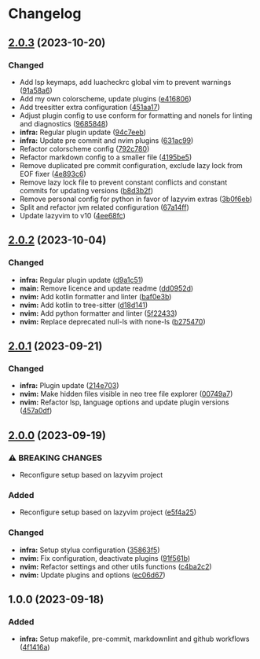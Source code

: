 # Changelog

## [2.0.3](https://github.com/simao-ferreira/nvim/compare/v2.0.2...v2.0.3) (2023-10-20)


### Changed

* Add lsp keymaps, add luacheckrc global vim to prevent warnings ([91a58a6](https://github.com/simao-ferreira/nvim/commit/91a58a699f38c011a0eb75e921145cef1416b185))
* Add my own colorscheme, update plugins ([e416806](https://github.com/simao-ferreira/nvim/commit/e41680644c978cd9e7843f7883c5155c610f3241))
* Add treesitter extra configuration ([451aa17](https://github.com/simao-ferreira/nvim/commit/451aa17dc3643862f19010d8e007058852990e66))
* Adjust plugin config to use conform for formatting and nonels for linting and diagnostics ([9685848](https://github.com/simao-ferreira/nvim/commit/968584852b90c91fc948677afd0fc593d5bce5c7))
* **infra:** Regular plugin update ([94c7eeb](https://github.com/simao-ferreira/nvim/commit/94c7eeb905aa81b0466c783a02591e559e73bf4d))
* **infra:** Update pre commit and nvim plugins ([631ac99](https://github.com/simao-ferreira/nvim/commit/631ac99a9c78691ec8afda3b743059714819b6b0))
* Refactor colorscheme config ([792c780](https://github.com/simao-ferreira/nvim/commit/792c780b5aa42047447c53a6781cdb6e7cf121b0))
* Refactor markdown config to a smaller file ([4195be5](https://github.com/simao-ferreira/nvim/commit/4195be556580d3c97316a7dacccf305d1f8a8475))
* Remove duplicated  pre commit configuration, exclude lazy lock from EOF fixer ([4e893c6](https://github.com/simao-ferreira/nvim/commit/4e893c659e77f67b340bbbf34e45c64929a904c3))
* Remove lazy lock file to prevent constant conflicts and constant commits for updating versions ([b8d3b2f](https://github.com/simao-ferreira/nvim/commit/b8d3b2f8450a3656f207c5421748459cbc13988f))
* Remove personal config for python in favor of lazyvim extras ([3b0f6eb](https://github.com/simao-ferreira/nvim/commit/3b0f6eb9b67acbeca9b1969893fd949ca528ffe3))
* Split and refactor jvm related configuration ([67a14ff](https://github.com/simao-ferreira/nvim/commit/67a14ff035fc58929248dffaaa04c0e1558b49f3))
* Update lazyvim to v10 ([4ee68fc](https://github.com/simao-ferreira/nvim/commit/4ee68fcf826f1f3cd54515362d30d27efa21699b))

## [2.0.2](https://github.com/simao-ferreira/nvim/compare/v2.0.1...v2.0.2) (2023-10-04)


### Changed

* **infra:** Regular plugin update ([d9a1c51](https://github.com/simao-ferreira/nvim/commit/d9a1c511532bca7328023b135e987ae124ba630c))
* **main:** Remove licence and update readme ([dd0952d](https://github.com/simao-ferreira/nvim/commit/dd0952d480212a6cfac8dc75be9fa537c6dc7ca0))
* **nvim:** Add kotlin formatter and linter ([baf0e3b](https://github.com/simao-ferreira/nvim/commit/baf0e3b0694e1e18913dd5a52a3aee51064287cb))
* **nvim:** Add kotlin to tree-sitter ([d18d141](https://github.com/simao-ferreira/nvim/commit/d18d141430fbc84e5bfd05273444e80666d1aefc))
* **nvim:** Add python formatter and linter ([5f22433](https://github.com/simao-ferreira/nvim/commit/5f224335defa396d1a5e2a3a357fa7dcdd157d6d))
* **nvim:** Replace deprecated null-ls with none-ls ([b275470](https://github.com/simao-ferreira/nvim/commit/b275470abb3ade5cd49fdb028b863955a494e136))

## [2.0.1](https://github.com/simao-ferreira/nvim/compare/v2.0.0...v2.0.1) (2023-09-21)


### Changed

* **infra:** Plugin update ([214e703](https://github.com/simao-ferreira/nvim/commit/214e703d5cfa0a4ebe1f815a1b60ceead3e7d442))
* **nvim:** Make hidden files visible in neo tree file explorer ([00749a7](https://github.com/simao-ferreira/nvim/commit/00749a72d92d71e1c87a99d4ba596547a9fb0eed))
* **nvim:** Refactor lsp, language options and update plugin versions ([457a0df](https://github.com/simao-ferreira/nvim/commit/457a0df45e4805278bd5ba85939e75e26f1b0af7))

## [2.0.0](https://github.com/simao-ferreira/nvim/compare/v1.0.0...v2.0.0) (2023-09-19)


### ⚠ BREAKING CHANGES

* Reconfigure setup based on lazyvim project

### Added

* Reconfigure setup based on lazyvim project ([e5f4a25](https://github.com/simao-ferreira/nvim/commit/e5f4a253bf177fa25eca0019a1545d01d0054649))


### Changed

* **infra:** Setup stylua configuration ([35863f5](https://github.com/simao-ferreira/nvim/commit/35863f582bfcedf6b48d085aac7747700f4bd948))
* **nvim:** Fix configuration, deactivate plugins ([91f561b](https://github.com/simao-ferreira/nvim/commit/91f561b25f031987289964484fbc716d3a1fdb41))
* **nvim:** Refactor settings and other utils functions ([c4ba2c2](https://github.com/simao-ferreira/nvim/commit/c4ba2c256c80e7dfcc59f9a8a41eddd57b408669))
* **nvim:** Update plugins and options ([ec06d67](https://github.com/simao-ferreira/nvim/commit/ec06d67231eda1fcd80d9700c5b350bbf3a3559d))

## 1.0.0 (2023-09-18)


### Added

* **infra:** Setup makefile, pre-commit, markdownlint and github workflows ([4f1416a](https://github.com/simao-ferreira/nvim/commit/4f1416ae6a2f1cdb746a97bfcc2ede612b06ddea))
